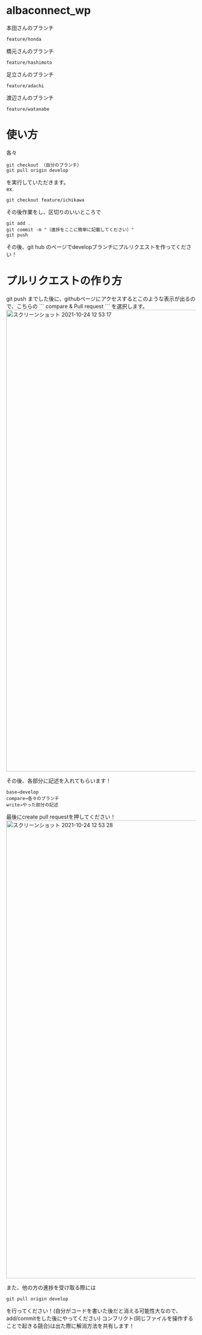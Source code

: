 # albaconnect_wp

本田さんのブランチ
```
feature/honda
```
橋元さんのブランチ
```
feature/hashimoto
```
足立さんのブランチ
```
feature/adachi
```
渡辺さんのブランチ
```
feature/watanabe
```
<h1>使い方<br></h1>
各々

```
git checkout （自分のブランチ）
git pull origin develop
```
を実行していただきます。<br>
ex.

```
git checkout feature/ichikawa
```

その後作業をし、区切りのいいところで

```
git add .
git commit -m "（進捗をここに簡単に記載してください）"
git push
```
その後、git hub のページでdevelopブランチにプルリクエストを作ってください！<br>

<h1>プルリクエストの作り方<br></h1>
git push までした後に、githubページにアクセスするとこのような表示が出るので、こちらの
```
compare & Pull request
```
を選択します。
<img width="1229" alt="スクリーンショット 2021-10-24 12 53 17" src="https://user-images.githubusercontent.com/79300603/138579996-39175f2b-9b88-4fcb-945d-e2d8586a0efd.png">

その後、各部分に記述を入れてもらいます！
```
base→develop
compare→各々のブランチ
write→やった部分の記述
```
最後にcreate pull requestを押してください！
<img width="1219" alt="スクリーンショット 2021-10-24 12 53 28" src="https://user-images.githubusercontent.com/79300603/138580028-ab1f4ba9-810e-4e49-9783-c30176b4ddea.png">


また、他の方の進捗を受け取る際には
```
git pull origin develop
```
を行ってください！(自分がコードを書いた後だと消える可能性大なので、add/commitをした後にやってください)
コンフリクト(同じファイルを操作することで起きる競合)は出た際に解消方法を共有します！
